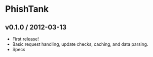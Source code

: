# PhishTank
## v0.1.0 / 2012-03-13 
* First release!
* Basic request handling, update checks, caching, and data parsing.
* Specs
